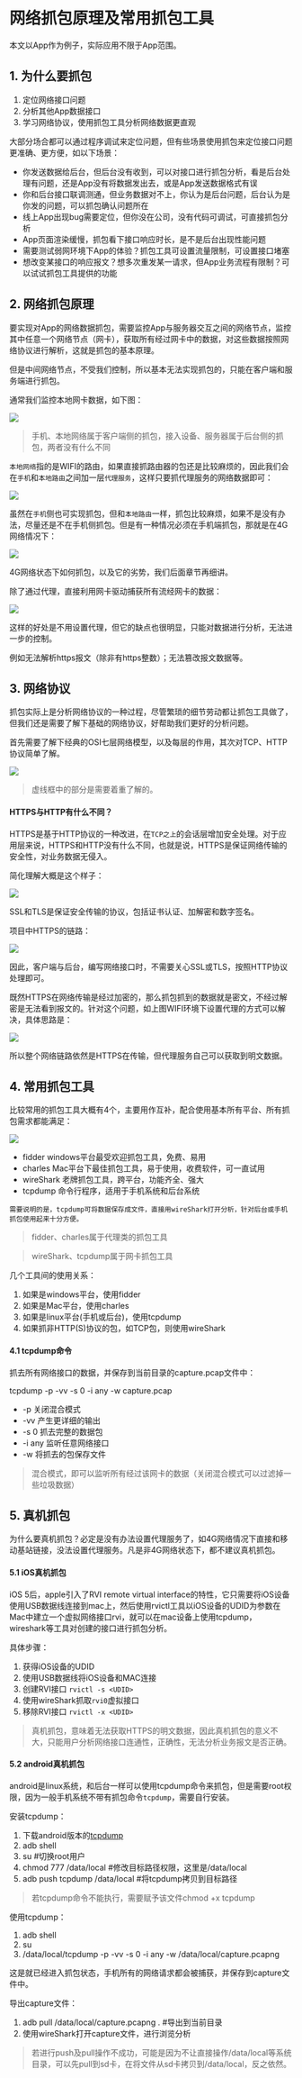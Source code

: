 # 网络抓包原理及常用抓包工具

本文以App作为例子，实际应用不限于App范围。 

## 1. 为什么要抓包 

1. 定位网络接口问题
2. 分析其他App数据接口 
3. 学习网络协议，使用抓包工具分析网络数据更直观

大部分场合都可以通过程序调试来定位问题，但有些场景使用抓包来定位接口问题更准确、更方便，如以下场景：

* 你发送数据给后台，但后台没有收到，可以对接口进行抓包分析，看是后台处理有问题，还是App没有将数据发出去，或是App发送数据格式有误
* 你和后台接口联调测通，但业务数据对不上，你认为是后台问题，后台认为是你发的问题，可以抓包确认问题所在
* 线上App出现bug需要定位，但你没在公司，没有代码可调试，可直接抓包分析
* App页面渲染缓慢，抓包看下接口响应时长，是不是后台出现性能问题
* 需要测试弱网环境下App的体验？抓包工具可设置流量限制，可设置接口堵塞
* 想改变某接口的响应报文？想多次重发某一请求，但App业务流程有限制？可以试试抓包工具提供的功能

## 2. 网络抓包原理 

要实现对App的网络数据抓包，需要监控App与服务器交互之间的网络节点，监控其中任意一个网络节点（网卡），获取所有经过网卡中的数据，对这些数据按照网络协议进行解析，这就是抓包的基本原理。

但是中间网络节点，不受我们控制，所以基本无法实现抓包的，只能在客户端和服务端进行抓包。

通常我们监控本地网卡数据，如下图：

![](media/15199571347827/15202151762788.jpg)


> 手机、本地网络属于客户端侧的抓包，接入设备、服务器属于后台侧的抓包，两者没有什么不同

`本地网络`指的是WIFI的路由，如果直接抓路由器的包还是比较麻烦的，因此我们会在`手机`和`本地路由`之间加一层`代理服务`，这样只要抓代理服务的网络数据即可：

![](media/15199571347827/15202152735063.jpg)

虽然在`手机`侧也可实现抓包，但和`本地路由`一样，抓包比较麻烦，如果不是没有办法，尽量还是不在手机侧抓包。但是有一种情况必须在手机端抓包，那就是在4G网络情况下：

![](media/15199571347827/15202166703676.jpg)

4G网络状态下如何抓包，以及它的劣势，我们后面章节再细讲。

除了通过代理，直接利用网卡驱动捕获所有流经网卡的数据：

![](media/15199571347827/15308212392847.png)

这样的好处是不用设置代理，但它的缺点也很明显，只能对数据进行分析，无法进一步的控制。

例如无法解析https报文（除非有https整数）；无法篡改报文数据等。

## 3. 网络协议

抓包实际上是分析网络协议的一种过程，尽管繁琐的细节劳动都让抓包工具做了，但我们还是需要了解下基础的网络协议，好帮助我们更好的分析问题。

首先需要了解下经典的OSI七层网络模型，以及每层的作用，其次对TCP、HTTP协议简单了解。

![](media/15199571347827/15202186597224.jpg)

> 虚线框中的部分是需要着重了解的。

#### HTTPS与HTTP有什么不同？

HTTPS是基于HTTP协议的一种改进，在`TCP之上`的会话层增加安全处理。对于应用层来说，HTTPS和HTTP没有什么不同，也就是说，HTTPS是保证网络传输的安全性，对业务数据无侵入。

简化理解大概是这个样子：

![](media/15199571347827/15202321728587.jpg)

SSL和TLS是保证安全传输的协议，包括证书认证、加解密和数字签名。


项目中HTTPS的链路：

![](media/15199571347827/15202328329690.jpg)

因此，客户端与后台，编写网络接口时，不需要关心SSL或TLS，按照HTTP协议处理即可。

既然HTTPS在网络传输是经过加密的，那么抓包抓到的数据就是密文，不经过解密是无法看到报文的。针对这个问题，如上图WIFI环境下设置代理的方式可以解决，具体思路是：

![](media/15199571347827/15202347507381.jpg)

所以整个网络链路依然是HTTPS在传输，但代理服务自己可以获取到明文数据。


## 4. 常用抓包工具

比较常用的抓包工具大概有4个，主要用作互补，配合使用基本所有平台、所有抓包需求都能满足：

![](media/15199571347827/15202375411791.jpg)


* fidder  windows平台最受欢迎抓包工具，免费、易用
* charles  Mac平台下最佳抓包工具，易于使用，收费软件，可一直试用
* wireShark  老牌抓包工具，跨平台，功能齐全、强大
* tcpdump  命令行程序，适用于手机系统和后台系统

`需要说明的是，tcpdump可将数据保存成文件，直接用wireShark打开分析，针对后台或手机抓包使用起来十分方便。`

> fidder、charles属于代理类的抓包工具

> wireShark、tcpdump属于网卡抓包工具

几个工具间的使用关系：

1. 如果是windows平台，使用fidder
2. 如果是Mac平台，使用charles
3. 如果是linux平台(手机或后台)，使用tcpdump
4. 如果抓非HTTP(S)协议的包，如TCP包，则使用wireShark

#### 4.1 tcpdump命令

抓去所有网络接口的数据，并保存到当前目录的capture.pcap文件中：

tcpdump -p -vv -s 0 -i any -w capture.pcap

* -p 关闭混合模式
* -vv 产生更详细的输出
* -s 0 抓去完整的数据包
* -i any 监听任意网络接口
* -w 将抓去的包保存文件

> 混合模式，即可以监听所有经过该网卡的数据（关闭混合模式可以过滤掉一些垃圾数据）


## 5. 真机抓包

为什么要真机抓包？必定是没有办法设置代理服务了，如4G网络情况下直接和移动基站链接，没法设置代理服务。凡是非4G网络状态下，都不建议真机抓包。

#### 5.1 iOS真机抓包

iOS 5后，apple引入了RVI remote virtual interface的特性，它只需要将iOS设备使用USB数据线连接到mac上，然后使用rvictl工具以iOS设备的UDID为参数在Mac中建立一个虚拟网络接口rvi，就可以在mac设备上使用tcpdump，wireshark等工具对创建的接口进行抓包分析。

具体步骤：

1. 获得iOS设备的UDID
2. 使用USB数据线将iOS设备和MAC连接
3. 创建RVI接口 `rvictl -s <UDID>`
4. 使用wireShark抓取`rvi0`虚拟接口
5. 移除RVI接口 `rvictl -x <UDID>`

> 真机抓包，意味着无法获取HTTPS的明文数据，因此真机抓包的意义不大，只能用户分析网络接口连通性，正确性，无法分析业务报文是否正确。

#### 5.2 android真机抓包

android是linux系统，和后台一样可以使用tcpdump命令来抓包，但是需要root权限，因为一般手机系统不带有抓包命令`tcpdump`，需要自行安装。

安装tcpdump：

1. 下载android版本的[tcpdump](https://www.androidtcpdump.com)
2. adb shell
3. su #切换root用户
4. chmod 777 /data/local  #修改目标路径权限，这里是/data/local
5. adb push tcpdump /data/local #将tcpdump拷贝到目标路径

> 若tcpdump命令不能执行，需要赋予该文件chmod +x tcpdump

使用tcpdump：

1. adb shell
2. su
3. /data/local/tcpdump -p -vv -s 0 -i any -w /data/local/capture.pcapng

这是就已经进入抓包状态，手机所有的网络请求都会被捕获，并保存到capture文件中。

导出capture文件：

1. adb pull /data/local/capture.pcapng .  #导出到当前目录
2. 使用wireShark打开capture文件，进行浏览分析

> 若进行push及pull操作不成功，可能是因为不让直接操作/data/local等系统目录，可以先pull到sd卡，在将文件从sd卡拷贝到/data/local，反之依然。








